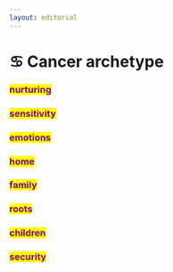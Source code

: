 ```yaml
---
layout: editorial
---
```


# ♋️ Cancer archetype

### <mark style="color:purple;">nurturing</mark>

### <mark style="color:purple;">sensitivity</mark>

### <mark style="color:purple;">emotions</mark>

### <mark style="color:purple;">home</mark>

### <mark style="color:purple;">family</mark>

### <mark style="color:purple;">roots</mark>

### <mark style="color:purple;">children</mark>

### <mark style="color:purple;">security</mark>
